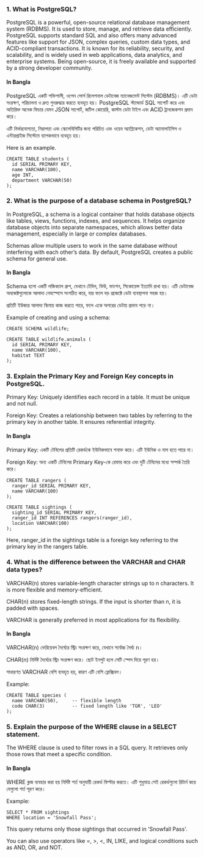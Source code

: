 


### 1. What is PostgreSQL?
PostgreSQL is a powerful, open-source relational database management system (RDBMS). It is used to store, manage, and retrieve data efficiently. PostgreSQL supports standard SQL and also offers many advanced features like support for JSON, complex queries, custom data types, and ACID-compliant transactions. It is known for its reliability, security, and scalability, and is widely used in web applications, data analytics, and enterprise systems. Being open-source, it is freely available and supported by a strong developer community.

#### In Bangla 

PostgreSQL একটি শক্তিশালী, ওপেন সোর্স রিলেশনাল ডেটাবেজ ম্যানেজমেন্ট সিস্টেম (RDBMS)। এটি ডেটা সংরক্ষণ, পরিচালনা ও দ্রুত পুনরুদ্ধার করতে ব্যবহৃত হয়। PostgreSQL স্ট্যান্ডার্ড SQL সাপোর্ট করে এবং অতিরিক্ত অনেক ফিচার যেমন JSON সাপোর্ট, জটিল কোয়েরি, কাস্টম ডেটা টাইপ এবং ACID ট্রানজেকশন প্রদান করে।

এটি নির্ভরযোগ্যতা, নিরাপত্তা এবং স্কেলেবিলিটির জন্য পরিচিত এবং ওয়েব অ্যাপ্লিকেশন, ডেটা অ্যানালাইসিস ও এন্টারপ্রাইজ সিস্টেমে ব্যাপকভাবে ব্যবহৃত হয়।

Here is an example.
```
CREATE TABLE students (
  id SERIAL PRIMARY KEY,
  name VARCHAR(100),
  age INT,
  department VARCHAR(50)
);

```



### 2. What is the purpose of a database schema in PostgreSQL?

In PostgreSQL, a schema is a logical container that holds database objects like tables, views, functions, indexes, and sequences. It helps organize database objects into separate namespaces, which allows better data management, especially in large or complex databases.

Schemas allow multiple users to work in the same database without interfering with each other’s data. By default, PostgreSQL creates a public schema for general use.

#### In Bangla 
Schema হলো একটি লজিক্যাল গ্রুপ, যেখানে টেবিল, ভিউ, ফাংশন, সিকোয়েন্স ইত্যাদি রাখা হয়। এটি ডেটাবেজ অবজেক্টগুলোকে আলাদা নেমস্পেসে সংগঠিত করে, যার ফলে বড় প্রজেক্টে ডেটা ব্যবস্থাপনা সহজ হয়।

প্রতিটি ইউজার আলাদা স্কিমায় কাজ করতে পারে, ফলে একে অপরের ডেটায় প্রভাব পড়ে না।


Example of creating and using a schema:
```
CREATE SCHEMA wildlife;

CREATE TABLE wildlife.animals (
  id SERIAL PRIMARY KEY,
  name VARCHAR(100),
  habitat TEXT
);

```


### 3. Explain the Primary Key and Foreign Key concepts in PostgreSQL.

Primary Key: Uniquely identifies each record in a table. It must be unique and not null.

Foreign Key: Creates a relationship between two tables by referring to the primary key in another table. It ensures referential integrity.

#### In Bangla 
Primary Key: একটি টেবিলের প্রতিটি রেকর্ডকে ইউনিকভাবে শনাক্ত করে। এটি ইউনিক ও নাল হতে পারে না।

Foreign Key: অন্য একটি টেবিলের Primary Key-কে রেফার করে এবং দুটি টেবিলের মধ্যে সম্পর্ক তৈরি করে।


```
CREATE TABLE rangers (
  ranger_id SERIAL PRIMARY KEY,
  name VARCHAR(100)
);

CREATE TABLE sightings (
  sighting_id SERIAL PRIMARY KEY,
  ranger_id INT REFERENCES rangers(ranger_id),
  location VARCHAR(100)
);

```
Here, ranger_id in the sightings table is a foreign key referring to the primary key in the rangers table.

### 4. What is the difference between the VARCHAR and CHAR data types?
VARCHAR(n) stores variable-length character strings up to n characters. It is more flexible and memory-efficient.

CHAR(n) stores fixed-length strings. If the input is shorter than n, it is padded with spaces.

VARCHAR is generally preferred in most applications for its flexibility.


#### In Bangla 
VARCHAR(n) ভেরিয়েবল দৈর্ঘ্যের স্ট্রিং সংরক্ষণ করে, যেখানে সর্বোচ্চ দৈর্ঘ্য n।

CHAR(n) নির্দিষ্ট দৈর্ঘ্যের স্ট্রিং সংরক্ষণ করে। ছোট ইনপুট হলে সেটি স্পেস দিয়ে পূরণ হয়।

সাধারণত VARCHAR বেশি ব্যবহৃত হয়, কারণ এটি বেশি ফ্লেক্সিবল।

Example:
```
CREATE TABLE species (
  name VARCHAR(50),     -- flexible length
  code CHAR(3)          -- fixed length like 'TGR', 'LEO'
);

```

### 5. Explain the purpose of the WHERE clause in a SELECT statement.

The WHERE clause is used to filter rows in a SQL query. It retrieves only those rows that meet a specific condition.

#### In Bangla 

WHERE ক্লজ ব্যবহার করা হয় নির্দিষ্ট শর্ত অনুযায়ী রেকর্ড ফিল্টার করতে। এটি শুধুমাত্র সেই রেকর্ডগুলো রিটার্ন করে যেগুলো শর্ত পূরণ করে।


Example:
```
SELECT * FROM sightings
WHERE location = 'Snowfall Pass';

```
This query returns only those sightings that occurred in 'Snowfall Pass'.

You can also use operators like =, >, <, IN, LIKE, and logical conditions such as AND, OR, and NOT.